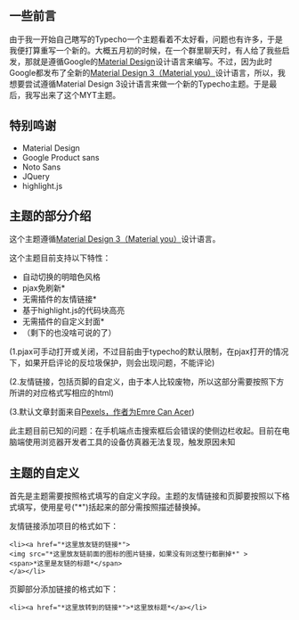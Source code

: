 一些前言
------

由于我一开始自己瞎写的Typecho一个主题看着不太好看，问题也有许多，于是我便打算重写一个新的。大概五月初的时候，在一个群里聊天时，有人给了我些启发，那就是遵循Google的[Material Design][1]设计语言来编写。不过，因为此时Google都发布了全新的[Material Design 3（Material you）][2]设计语言，所以，我想要尝试遵循Material Design 3设计语言来做一个新的Typecho主题。于是最后，我写出来了这个MYT主题。

特别鸣谢
-------

 - Material Design
 - Google Product sans
 - Noto Sans
 - JQuery
 - highlight.js

主题的部分介绍
------

这个主题遵循[Material Design 3（Material you）][2]设计语言。

这个主题目前支持以下特性：

 - 自动切换的明暗色风格
 - pjax免刷新*
 - 无需插件的友情链接*
 - 基于highlight.js的代码块高亮
 - 无需插件的自定义封面*
 - （剩下的也没啥可说的了）

(1.pjax可手动打开或关闭，不过目前由于typecho的默认限制，在pjax打开的情况下，如果开启评论的反垃圾保护，则会出现问题，不能评论)

(2.友情链接，包括页脚的自定义，由于本人比较废物，所以这部分需要按照下方所讲的对应格式写相应的html)

(3.默认文章封面来自[Pexels，作者为Emre Can Acer][3])

此主题目前已知的问题：在手机端点击搜索框后会错误的使侧边栏收起。目前在电脑端使用浏览器开发者工具的设备仿真器无法复现，触发原因未知

主题的自定义
-----------

首先是主题需要按照格式填写的自定义字段。主题的友情链接和页脚要按照以下格式填写，使用星号("*")括起来的部分需按照描述替换掉。

友情链接添加项目的格式如下：

```
<li><a href="*这里放友链的链接*">
<img src="*这里放友链前面的图标的图片链接，如果没有则这整行都删掉*" >
<span>*这里是友链的标题*</span>
</a></li>
```

页脚部分添加链接的格式如下：
```
<li><a href="*这里放转到的链接*">*这里放标题*</a></li>
```


  [1]: https://material.io/
  [2]: https://m3.material.io/
  [3]: https://www.pexels.com/zh-cn/photo/2110951/